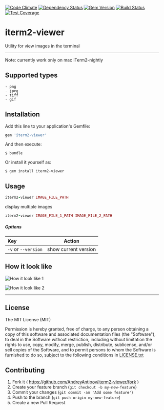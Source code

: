 [![Code Climate](https://codeclimate.com/github/AndreyAntipov/iterm2-viewer/badges/gpa.svg)](https://codeclimate.com/github/AndreyAntipov/iterm2-viewer)
[![Dependency Status](https://gemnasium.com/AndreyAntipov/iterm2-viewer.svg)](https://gemnasium.com/AndreyAntipov/iterm2-viewer)
[![Gem Version](https://badge.fury.io/rb/iterm2-viewer.svg)](http://badge.fury.io/rb/iterm2-viewer)
[![Build Status](https://travis-ci.org/AndreyAntipov/iterm2-viewer.svg?branch=master)](https://travis-ci.org/AndreyAntipov/iterm2-viewer)
[![Test Coverage](https://codeclimate.com/github/AndreyAntipov/iterm2-viewer/badges/coverage.svg)](https://codeclimate.com/github/AndreyAntipov/iterm2-viewer)

# iterm2-viewer
Utility for view images in the terminal
***
Note: currently work only on mac iTerm2-nightly



## Supported types
    - png
    - jpeg
    - tiff
    - gif



## Installation

Add this line to your application's Gemfile:

```ruby
gem 'iterm2-viewer'
```

And then execute:

    $ bundle

Or install it yourself as:

    $ gem install iterm2-viewer



## Usage

```ruby
iterm2-viewer IMAGE_FILE_PATH
```
display multiple images
```ruby
iterm2-viewer IMAGE_FILE_1_PATH IMAGE_FILE_2_PATH
```

##### Options
| Key               |  Action                       |
|:------------------|:-----------------------------:|
| `-v` or `--version`   |  show current version         |


## How it look like
![How it look like 1](https://raw.githubusercontent.com/AndreyAntipov/iterm2-viewer/media/screenshot_1.png "How it look like 1")

![How it look like 2](https://raw.githubusercontent.com/AndreyAntipov/iterm2-viewer/media/screenshot_2.png "How it look like 2")

--- 



## License

The MIT License (MIT) 

Permission is hereby granted, free of charge, to any person obtaining a copy of this software and associated documentation files (the "Software"), to deal in the Software without restriction, including without limitation the rights to use, copy, modify, merge, publish, distribute, sublicense, and/or sell copies of the Software, and to permit persons to whom the Software is furnished to do so, subject to the following conditions in [LICENSE.txt](https://github.com/AndreyAntipov/iterm2-viewer/blob/master/LICENSE.txt)



## Contributing

1. Fork it ( https://github.com/AndreyAntipov/iterm2-viewer/fork )
2. Create your feature branch (`git checkout -b my-new-feature`)
3. Commit your changes (`git commit -am 'Add some feature'`)
4. Push to the branch (`git push origin my-new-feature`)
5. Create a new Pull Request
